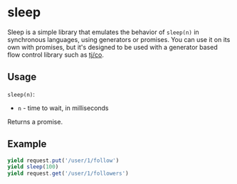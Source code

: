 # sleep

Sleep is a simple library that emulates the behavior of `sleep(n)` in synchronous languages, using generators or promises.  You can use it on its own with promises, but it's designed to be used with a generator based flow control library such as [tj/co](https://github.com/tj/co).

## Usage

`sleep(n)`:

  * `n` - time to wait, in milliseconds

Returns a promise.

## Example

```javascript
yield request.put('/user/1/follow')
yield sleep(100)
yield request.get('/user/1/followers')
```
